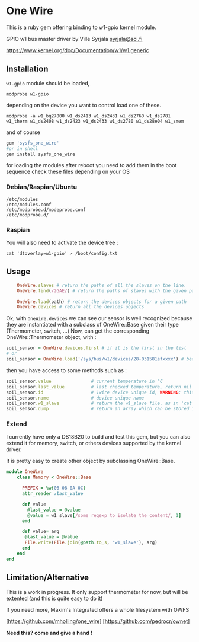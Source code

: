 # One Wire
This is a ruby gem offering binding to w1-gpio kernel module.

GPIO w1 bus master driver by Ville Syrjala <syrjala@sci.fi>

https://www.kernel.org/doc/Documentation/w1/w1.generic

## Installation
`w1-gpio` module should be loaded,
```
modprobe w1-gpio
```

depending on the device you want to control load one of these.
```
modprobe -a w1_bq27000 w1_ds2413 w1_ds2431 w1_ds2760 w1_ds2781 w1_therm w1_ds2408 w1_ds2423 w1_ds2433 w1_ds2780 w1_ds28e04 w1_smem
```
and of course
```ruby
gem 'sysfs_one_wire'
#or in shell
gem install sysfs_one_wire
```

for loading the modules after reboot you need to add them in the boot sequence check these files depending on your OS

### Debian/Raspian/Ubuntu
```
/etc/modules
/etc/modules.conf
/etc/modprobe.d/modeprobe.conf
/etc/modprobe.d/
```

### Raspian
You will also need to activate the device tree :
```
cat 'dtoverlay=w1-gpio' > /boot/config.txt
```

## Usage
```ruby
	OneWire.slaves # return the paths of all the slaves on the line.
	OneWire.find(/2GAE/) # return the paths of slaves with the given pattern as id.

	OneWire.load(path) # return the devices objects for a given path
	OneWire.devices # return all the devices objects
```

Ok, with `OneWire.devices` we can see our sensor is well recognized because they are instantiated with a subclass of OneWire::Base given their type (Thermometer, switch, ...)
Now, can get the corresponding OneWire::Thermometer object, with :

```ruby
soil_sensor = OneWire.devices.first # if it is the first in the list
# or
soil_sensor = OneWire.load('/sys/bus/w1/devices/28-031581efxxxx') # because we already had the path, in a database for example...
```
then you have access  to some methods such as :
```ruby
soil_sensor.value               # current temperature in °C
soil_sensor.last_value          # last checked temperature, return nil if you didn't called value before
soil_sensor.id                  # 1wire device unique id, WARNING: this one is not tested
soil_sensor.name                # device unique name
soil_sensor.w1_slave            # return the w1_slave file, as in 'cat'
soil_sensor.dump                # return an array which can be stored in database for later usage.
```

### Extend
I currently have only a DS18B20 to build and test this gem, but you can also extend it for memory, switch, or others devices supported by the kernel driver.

It is pretty easy to create other object by subclassing OneWire::Base.

```ruby
module OneWire
	class Memory < OneWire::Base

	  PREFIX = %w{06 08 0A 0C}
	  attr_reader :last_value

	  def value
	    @last_value = @value
	    @value = w1_slave[/some regexp to isolate the content/, 1]
	  end

	  def value= arg
	   @last_value = @value
	   File.write(File.join(@path.to_s, 'w1_slave'), arg)
	  end
	end
end
```

## Limitation/Alternative
This is a work in progress. It only support thermometer for now, but will be extented (and this is quite easy to do it)

If you need more, Maxim's Integrated offers a whole filesystem with OWFS

[https://github.com/mholling/one_wire]
[https://github.com/pedrocr/ownet]


**Need this? come and give a hand !**
